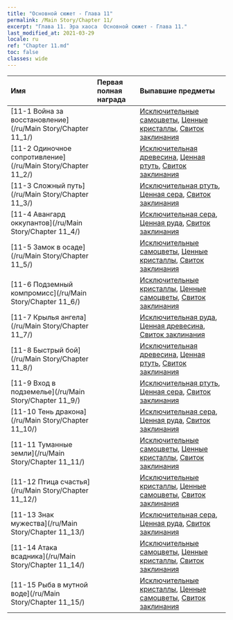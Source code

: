 ```yaml
---
title: "Основной сюжет - Глава 11"
permalink: /Main Story/Chapter 11/
excerpt: "Глава 11. Эра хаоса  Основной сюжет - Глава 11."
last_modified_at: 2021-03-29
locale: ru
ref: "Chapter 11.md"
toc: false
classes: wide
---
```


  | Имя |  Первая полная награда | Выпавшие предметы |
  |:------------|:------------|:------------| 
  | [11-1 Война за восстановление](/ru/Main Story/Chapter 11_1/) |  | [Исключительные самоцветы](/ru/Items/mat_37/), [Ценные кристаллы](/ru/Items/mat_31/), [Свиток заклинания](/ru/Items/con_694/) |
  | [11-2 Одиночное сопротивление](/ru/Main Story/Chapter 11_2/) |  | [Исключительная древесина](/ru/Items/mat_34/), [Ценная ртуть](/ru/Items/mat_28/), [Свиток заклинания](/ru/Items/con_694/) |
  | [11-3 Сложный путь](/ru/Main Story/Chapter 11_3/) |  | [Исключительная ртуть](/ru/Items/mat_35/), [Ценная сера](/ru/Items/mat_29/), [Свиток заклинания](/ru/Items/con_694/) |
  | [11-4 Авангард оккупантов](/ru/Main Story/Chapter 11_4/) |  | [Исключительная сера](/ru/Items/mat_36/), [Ценная руда](/ru/Items/mat_26/), [Свиток заклинания](/ru/Items/con_694/) |
  | [11-5 Замок в осаде](/ru/Main Story/Chapter 11_5/) |  | [Исключительные самоцветы](/ru/Items/mat_37/), [Ценные кристаллы](/ru/Items/mat_31/), [Свиток заклинания](/ru/Items/con_694/) |
  | [11-6 Подземный компромисс](/ru/Main Story/Chapter 11_6/) |  | [Исключительные кристаллы](/ru/Items/mat_38/), [Ценные самоцветы](/ru/Items/mat_30/), [Свиток заклинания](/ru/Items/con_694/) |
  | [11-7 Крылья ангела](/ru/Main Story/Chapter 11_7/) |  | [Исключительная руда](/ru/Items/mat_33/), [Ценная древесина](/ru/Items/mat_27/), [Свиток заклинания](/ru/Items/con_694/) |
  | [11-8 Быстрый бой](/ru/Main Story/Chapter 11_8/) |  | [Исключительная древесина](/ru/Items/mat_34/), [Ценная ртуть](/ru/Items/mat_28/), [Свиток заклинания](/ru/Items/con_694/) |
  | [11-9 Вход в подземелье](/ru/Main Story/Chapter 11_9/) |  | [Исключительная ртуть](/ru/Items/mat_35/), [Ценная сера](/ru/Items/mat_29/), [Свиток заклинания](/ru/Items/con_694/) |
  | [11-10 Тень дракона](/ru/Main Story/Chapter 11_10/) |  | [Исключительная сера](/ru/Items/mat_36/), [Ценная руда](/ru/Items/mat_26/), [Свиток заклинания](/ru/Items/con_694/) |
  | [11-11 Туманные земли](/ru/Main Story/Chapter 11_11/) |  | [Исключительные самоцветы](/ru/Items/mat_37/), [Ценные кристаллы](/ru/Items/mat_31/), [Свиток заклинания](/ru/Items/con_694/) |
  | [11-12 Птица счастья](/ru/Main Story/Chapter 11_12/) |  | [Исключительные кристаллы](/ru/Items/mat_38/), [Ценные самоцветы](/ru/Items/mat_30/), [Свиток заклинания](/ru/Items/con_694/) |
  | [11-13 Знак мужества](/ru/Main Story/Chapter 11_13/) |  | [Исключительная сера](/ru/Items/mat_36/), [Ценная руда](/ru/Items/mat_26/), [Свиток заклинания](/ru/Items/con_694/) |
  | [11-14 Атака всадника](/ru/Main Story/Chapter 11_14/) |  | [Исключительные самоцветы](/ru/Items/mat_37/), [Ценные кристаллы](/ru/Items/mat_31/), [Свиток заклинания](/ru/Items/con_694/) |
  | [11-15 Рыба в мутной воде](/ru/Main Story/Chapter 11_15/) |  | [Исключительные кристаллы](/ru/Items/mat_38/), [Ценные самоцветы](/ru/Items/mat_30/), [Свиток заклинания](/ru/Items/con_694/) |
